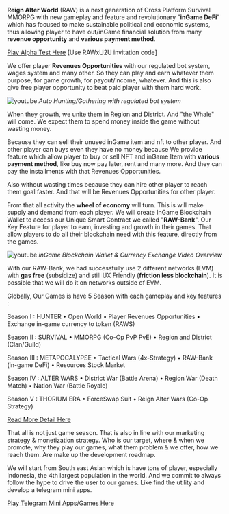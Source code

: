 **Reign Alter World** (RAW) is a next generation of Cross Platform Survival MMORPG with new gameplay and feature and revolutionary "**inGame DeFi**" which has focused to make sustainable political and economic systems, thus allowing player to have out/inGame financial solution from many **revenue opportunity** and **various payment method**.

[Play Alpha Test Here](https://play.google.com/store/apps/details?id=com.jsi.raw) [Use RAWxU2U invitation code]

We offer player **Revenues Opportunities** with our regulated bot system, wages system and many other. So they can play and earn whatever them purpose, for game growth, for payout/income, whatever. And this is also give free player opportunity to beat paid player with them hard work.

![youtube](https://www.youtube.com/watch?v=6J1cjWgRRFA)
*Auto Hunting/Gathering with regulated bot system*

When they growth, we unite them in Region and District. And "the Whale" will come. We expect them to spend money inside the game without wasting money.

Because they can sell their unused inGame item and nft to other player. And other player can buys even they have no money because We provide feature which allow player to buy or sell NFT and inGame Item with **various payment method**, like buy now pay later, rent and many more. And they can pay the installments with that Revenues Opportunities.

Also without wasting times because they can hire other player to reach them goal faster. And that will be Revenues Opportunities for other player.

From that all activity the **wheel of economy** will turn. This is will make supply and demand from each player. We will create InGame Blockchain Wallet to access our Unique Smart Contract we called "**RAW-Bank**". Our Key Feature for player to earn, investing and growth in their games. That allow players to do all their blockchain need with this feature, directly from the games.

![youtube](https://www.youtube.com/watch?v=ajaDDGkI3G4)
*inGame Blockchain Wallet & Currency Exchange Video Overview*

With our RAW-Bank, we had successfully use 2 different networks (EVM) with **gas free** (subsidize) and still UX Friendly (**friction less blockchain**). It is possible that we will do it on networks outside of EVM.

Globally, Our Games is have 5 Season with each gameplay and key features :

Season I : HUNTER
• Open World
• Player Revenues Opportunities
• Exchange in-game currency to token (RAWS)

Season II : SURVIVAL
• MMORPG (Co-Op PvP PvE)
• Region and District (Clan/Guild)

Season III : METAPOCALYPSE
• Tactical Wars (4x-Strategy)
• RAW-Bank (in-game DeFi)
• Resources Stock Market

Season IV : ALTER WARS
• District War (Battle Arena)
• Region War (Death Match)
• Nation War (Battle Royale)

Season V : THORIUM ERA
• ForceSwap Suit
• Reign Alter Wars (Co-Op Strategy)

[Read More Detail Here](https://reignalterworld.gitbook.io/litepaper)

That all is not just game season. That is also in line with our marketing strategy & monetization strategy. Who is our target, where & when we promote, why they play our games, what them problem & we offer, how we reach them. Are make up the development roadmap.

We will start from South east Asian which is have tons of player, especially Indonesia, the 4th largest population in the world. And we commit to always follow the hype to drive the user to our games. Like find the utility and develop a telegram mini apps.

[Play Telegram Mini Apps/Games Here](https://t.me/reignalterbot)
